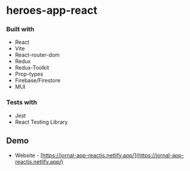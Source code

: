# heroes-app-react

### Built with

- React
- Vite
- React-router-dom
- Redux
- Redux-Toolkit
- Prop-types
- Firebase/Firestore
- MUI

### Tests with

- Jest
- React Testing Library

## Demo

- Website - [https://jornal-app-reactjs.netlify.app/](https://jornal-app-reactjs.netlify.app/)

